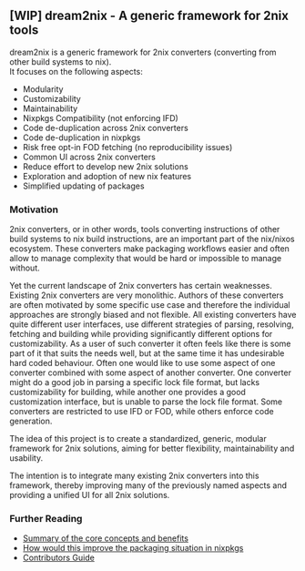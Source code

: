 ## [WIP] dream2nix - A generic framework for 2nix tools

dream2nix is a generic framework for 2nix converters (converting from other build systems to nix).  
It focuses on the following aspects:

- Modularity
- Customizability
- Maintainability
- Nixpkgs Compatibility (not enforcing IFD)
- Code de-duplication across 2nix converters
- Code de-duplication in nixpkgs
- Risk free opt-in FOD fetching (no reproducibility issues)
- Common UI across 2nix converters
- Reduce effort to develop new 2nix solutions
- Exploration and adoption of new nix features
- Simplified updating of packages

### Motivation

2nix converters, or in other words, tools converting instructions of other build systems to nix build instructions, are an important part of the nix/nixos ecosystem. These converters make packaging workflows easier and often allow to manage complexity that would be hard or impossible to manage without.

Yet the current landscape of 2nix converters has certain weaknesses. Existing 2nix converters are very monolithic. Authors of these converters are often motivated by some specific use case and therefore the individual approaches are strongly biased and not flexible. All existing converters have quite different user interfaces, use different strategies of parsing, resolving, fetching and building while providing significantly different options for customizability. As a user of such converter it often feels like there is some part of it that suits the needs well, but at the same time it has undesirable hard coded behaviour. Often one would like to use some aspect of one converter combined with some aspect of another converter. One converter might do a good job in parsing a specific lock file format, but lacks customizability for building, while another one provides a good customization interface, but is unable to parse the lock file format. Some converters are restricted to use IFD or FOD, while others enforce code generation.

The idea of this project is to create a standardized, generic, modular framework for 2nix solutions, aiming for better flexibility, maintainability and usability.

The intention is to integrate many existing 2nix converters into this framework, thereby improving many of the previously named aspects and providing a unified UI for all 2nix solutions.

### Further Reading

- [Summary of the core concepts and benefits](/docs/concepts-and-benefits.md)
- [How would this improve the packaging situation in nixpkgs](/docs/nixpkgs-improvements.md)
- [Contributors Guide](/docs/contributors-guide.md)
